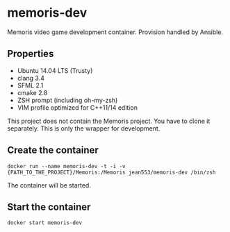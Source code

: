 # memoris-dev

Memoris video game development container. Provision handled by Ansible.

## Properties

* Ubuntu 14.04 LTS (Trusty)
* clang 3.4
* SFML 2.1
* cmake 2.8
* ZSH prompt (including oh-my-zsh)
* VIM profile optimized for C++11/14 edition

This project does not contain the Memoris project. You have to clone it separately. This is only the wrapper for development.

## Create the container

```
docker run --name memoris-dev -t -i -v {PATH_TO_THE_PROJECT}/Memoris:/Memoris jean553/memoris-dev /bin/zsh
```

The container will be started.

## Start the container

```
docker start memoris-dev
```
